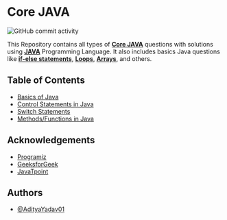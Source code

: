 # Core JAVA 

![GitHub commit activity](https://img.shields.io/github/commit-activity/w/AdityaYadav01/Core_JAVA_by_AdityaYadav)


This Repository contains all types of [**Core JAVA**](https://www.programiz.com/java-programming) questions with solutions using [**JAVA**](https://en.wikipedia.org/wiki/Java_(programming_language)) Programming Language.
It also includes basics Java questions like [**if-else statements**](https://www.programiz.com/java-programming/if-else-statement), [**Loops**](https://www.programiz.com/java-programming/for-loop), [**Arrays**](https://www.programiz.com/java-programming/arrays), and others.



## Table of Contents

- [Basics of Java](https://github.com/AdityaYadav01/DSA-Using-Java-Aditya-Yadav/tree/master/Basics%20of%20Java/src/basics)
- [Control Statements in Java](https://github.com/AdityaYadav01/DSA-Using-Java-Aditya-Yadav/tree/master/Control%20Statements%20in%20Java/src)
- [Switch Statements](https://github.com/AdityaYadav01/DSA-Using-Java-Aditya-Yadav/tree/master/SwitchStatements)
- [Methods/Functions in Java](https://github.com/AdityaYadav01/DSA_using_Java_AdityaYadav/tree/master/MethodsOrFunctions/src)


## Acknowledgements

 - [Programiz](https://www.programiz.com/)
 - [GeeksforGeek](https://www.geeksforgeeks.org/)
 - [JavaTpoint](https://www.javatpoint.com/java-tutorial)


## Authors

- [@AdityaYadav01](https://github.com/AdityaYadav01)
